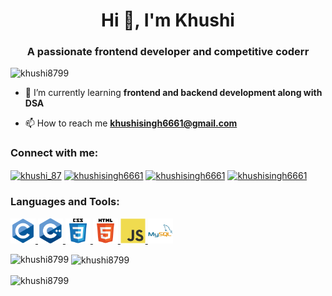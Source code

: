 <h1 align="center">Hi 👋, I'm Khushi</h1>
<h3 align="center">A passionate frontend developer and competitive coderr</h3>

<p align="left"> <img src="https://komarev.com/ghpvc/?username=khushi8799&label=Profile%20views&color=0e75b6&style=flat" alt="khushi8799" /> </p>

- 🌱 I’m currently learning **frontend and backend development along with DSA**

- 📫 How to reach me **khushisingh6661@gmail.com**

<h3 align="left">Connect with me:</h3>
<p align="left">
<a href="https://www.codechef.com/users/khushi_87" target="blank"><img align="center" src="https://cdn.jsdelivr.net/npm/simple-icons@3.1.0/icons/codechef.svg" alt="khushi_87" height="30" width="40" /></a>
<a href="https://www.hackerrank.com/khushisingh6661" target="blank"><img align="center" src="https://raw.githubusercontent.com/rahuldkjain/github-profile-readme-generator/master/src/images/icons/Social/hackerrank.svg" alt="khushisingh6661" height="30" width="40" /></a>
<a href="https://codeforces.com/profile/khushisingh6661" target="blank"><img align="center" src="https://raw.githubusercontent.com/rahuldkjain/github-profile-readme-generator/master/src/images/icons/Social/codeforces.svg" alt="khushisingh6661" height="30" width="40" /></a>
<a href="https://www.leetcode.com/khushisingh6661" target="blank"><img align="center" src="https://raw.githubusercontent.com/rahuldkjain/github-profile-readme-generator/master/src/images/icons/Social/leet-code.svg" alt="khushisingh6661" height="30" width="40" /></a>
</p>

<h3 align="left">Languages and Tools:</h3>
<p align="left"> <a href="https://www.cprogramming.com/" target="_blank" rel="noreferrer"> <img src="https://raw.githubusercontent.com/devicons/devicon/master/icons/c/c-original.svg" alt="c" width="40" height="40"/> </a> <a href="https://www.w3schools.com/cpp/" target="_blank" rel="noreferrer"> <img src="https://raw.githubusercontent.com/devicons/devicon/master/icons/cplusplus/cplusplus-original.svg" alt="cplusplus" width="40" height="40"/> </a> <a href="https://www.w3schools.com/css/" target="_blank" rel="noreferrer"> <img src="https://raw.githubusercontent.com/devicons/devicon/master/icons/css3/css3-original-wordmark.svg" alt="css3" width="40" height="40"/> </a> <a href="https://www.w3.org/html/" target="_blank" rel="noreferrer"> <img src="https://raw.githubusercontent.com/devicons/devicon/master/icons/html5/html5-original-wordmark.svg" alt="html5" width="40" height="40"/> </a> <a href="https://developer.mozilla.org/en-US/docs/Web/JavaScript" target="_blank" rel="noreferrer"> <img src="https://raw.githubusercontent.com/devicons/devicon/master/icons/javascript/javascript-original.svg" alt="javascript" width="40" height="40"/> </a> <a href="https://www.mysql.com/" target="_blank" rel="noreferrer"> <img src="https://raw.githubusercontent.com/devicons/devicon/master/icons/mysql/mysql-original-wordmark.svg" alt="mysql" width="40" height="40"/> </a> </p>

<p><img align="left" src="https://github-readme-stats.vercel.app/api/top-langs?username=khushi8799&show_icons=true&locale=en&layout=compact" alt="khushi8799" /></p>

<p>&nbsp;<img align="center" src="https://github-readme-stats.vercel.app/api?username=khushi8799&show_icons=true&locale=en" alt="khushi8799" /></p>

<p><img align="center" src="https://github-readme-streak-stats.herokuapp.com/?user=khushi8799&" alt="khushi8799" /></p>
